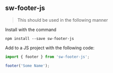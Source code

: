 ## sw-footer-js

> This should be used in the following manner

Install with the command

```
npm install --save sw-footer-js
```

Add to a JS project with the following code:

```javascript 
import { footer } from 'sw-footer-js';

footer('Some Name'); 
```